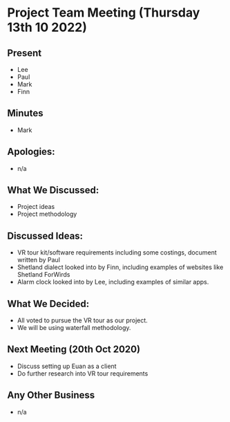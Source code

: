# Project Team Meeting (Thursday 13th 10 2022)

## Present
- Lee
- Paul
- Mark
- Finn

## Minutes 
- Mark

## Apologies:
- n/a

## What We Discussed:
- Project ideas
- Project methodology

## Discussed Ideas: 
- VR tour kit/software requirements including some costings, document written by Paul
- Shetland dialect looked into by Finn, including examples of websites like Shetland ForWirds
- Alarm clock looked into by Lee, including examples of similar apps.

## What We Decided:
- All voted to pursue the VR tour as our project.
- We will be using waterfall methodology.

## Next Meeting (20th Oct 2020)
- Discuss setting up Euan as a client
- Do further research into VR tour requirements

## Any Other Business
- n/a
